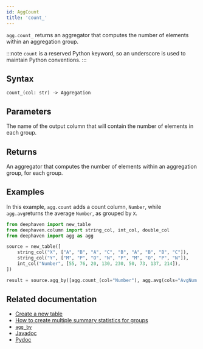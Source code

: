 ```yaml
---
id: AggCount
title: 'count_'
---
```


`agg.count_` returns an aggregator that computes the number of elements within an aggregation group.

:::note
`count` is a reserved Python keyword, so an underscore is used to maintain Python conventions.
:::

## Syntax

```
count_(col: str) -> Aggregation
```

## Parameters

<ParamTable>
<Param name="col" type="str">

The name of the output column that will contain the number of elements in each group.

</Param>
</ParamTable>

## Returns

An aggregator that computes the number of elements within an aggregation group, for each group.

## Examples

In this example, `agg.count` adds a count column, `Number`, while `agg.avg`returns the average `Number`, as grouped by `X`.

```python order=source,result
from deephaven import new_table
from deephaven.column import string_col, int_col, double_col
from deephaven import agg as agg

source = new_table([
    string_col("X", ["A", "B", "A", "C", "B", "A", "B", "B", "C"]),
    string_col("Y", ["M", "P", "O", "N", "P", "M", "O", "P", "N"]),
    int_col("Number", [55, 76, 20, 130, 230, 50, 73, 137, 214]),
])

result = source.agg_by([agg.count_(col="Number"), agg.avg(cols="AvgNum = Number")], by=["X"])
```

## Related documentation

- [Create a new table](../../../how-to-guides/new-table.md)
- [How to create multiple summary statistics for groups](../../../how-to-guides/combined-aggregations.md)
- [`agg_by`](./aggBy.md)
- [Javadoc](<https://deephaven.io/core/javadoc/io/deephaven/engine/by/ComboAggregateFactory.html#AggCount(java.lang.String)>)
- [Pydoc](https://deephaven.io/core/pydoc/code/deephaven.agg.html?highlight=count#deephaven.agg.count_)

